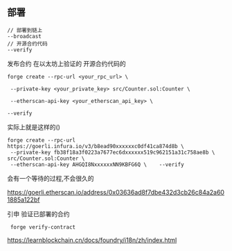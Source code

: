 ## 部署

```shell
// 部署到链上
--broadcast
// 开源合约代码
--verify
```



发布合约 在以太坊上验证的 开源合约代码的

```shell
forge create --rpc-url <your_rpc_url> \

 --private-key <your_private_key> src/Counter.sol:Counter \   

 --etherscan-api-key <your_etherscan_api_key> \    

--verify 
```

实际上就是这样的()

```shell
forge create --rpc-url https://goerli.infura.io/v3/b8ead90xxxxxxc0df41ca874d8b \
 --private-key fb38f18a3f0223a7677ec6dxxxxxx519c962151a31c758ae8b \ src/Counter.sol:Counter \   
 --etherscan-api-key AHGQI8NxxxxxxNN9KBFG6Q \    --verify 
```

会有一个等待的过程,不会很久的



  https://goerli.etherscan.io/address/0x03636ad8f7dbe432d3cb26c84a2a601885a122bf



引申 验证已部署的合约

```shell
 forge verify-contract 
```













https://learnblockchain.cn/docs/foundry/i18n/zh/index.html

